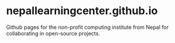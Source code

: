 # nepallearningcenter.github.io

Github pages for the non-profit computing institute from Nepal for collaborating in open-source projects. 

